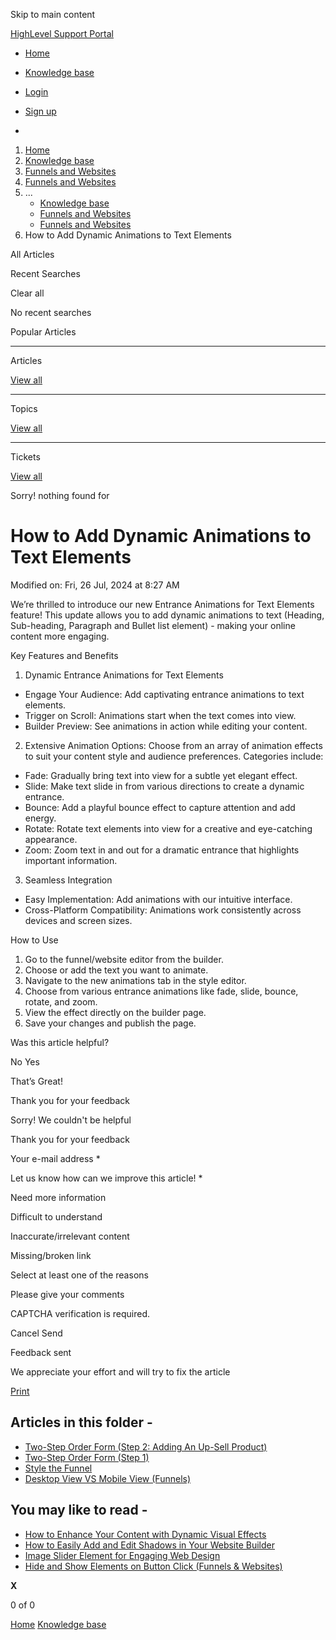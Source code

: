 Skip to main content

[ HighLevel Support Portal ](https://help.gohighlevel.com)

  * [ Home ](/support/home)
  * [ Knowledge base ](/support/solutions)

  * [Login](/support/login)
  * [Sign up](/support/signup)
  * 

  1. [Home](/support/home)
  2. [Knowledge base](/support/solutions)
  3. [Funnels and Websites](/support/solutions/155000000128)
  4. [Funnels and Websites](/support/solutions/folders/48000666011)
  5. ... 
     * [Knowledge base](/support/solutions)
     * [Funnels and Websites](/support/solutions/155000000128)
     * [Funnels and Websites](/support/solutions/folders/48000666011)
  6. How to Add Dynamic Animations to Text Elements

All  Articles 

Recent Searches

Clear all

No recent searches

Popular Articles

* * *

Articles

[View all](/support/search/solutions)

* * *

Topics

[View all](/support/search/topics)

* * *

Tickets

[View all](/support/search/tickets)

Sorry! nothing found for   

# How to Add Dynamic Animations to Text Elements

Modified on: Fri, 26 Jul, 2024 at 8:27 AM

We’re thrilled to introduce our new Entrance Animations for Text Elements feature! This update allows you to add dynamic animations to text (Heading, Sub-heading, Paragraph and Bullet list element) - making your online content more engaging.

Key Features and Benefits

  1. Dynamic Entrance Animations for Text Elements

  * Engage Your Audience: Add captivating entrance animations to text elements.
  * Trigger on Scroll: Animations start when the text comes into view.
  * Builder Preview: See animations in action while editing your content.

  2. Extensive Animation Options: Choose from an array of animation effects to suit your content style and audience preferences. Categories include:

  * Fade: Gradually bring text into view for a subtle yet elegant effect.
  * Slide: Make text slide in from various directions to create a dynamic entrance.
  * Bounce: Add a playful bounce effect to capture attention and add energy.
  * Rotate: Rotate text elements into view for a creative and eye-catching appearance.
  * Zoom: Zoom text in and out for a dramatic entrance that highlights important information.

  3. Seamless Integration

  * Easy Implementation: Add animations with our intuitive interface.
  * Cross-Platform Compatibility: Animations work consistently across devices and screen sizes.

How to Use

  1. Go to the funnel/website editor from the builder.
  2. Choose or add the text you want to animate.
  3. Navigate to the new animations tab in the style editor.
  4. Choose from various entrance animations like fade, slide, bounce, rotate, and zoom.
  5. View the effect directly on the builder page.
  6. Save your changes and publish the page.

Was this article helpful?

No  Yes 

That’s Great!

Thank you for your feedback

Sorry! We couldn't be helpful

Thank you for your feedback

Your e-mail address *

Let us know how can we improve this article! *

Need more information 

Difficult to understand 

Inaccurate/irrelevant content 

Missing/broken link 

Select at least one of the reasons 

Please give your comments 

CAPTCHA verification is required. 

Cancel  Send 

Feedback sent

We appreciate your effort and will try to fix the article

[Print](javascript:print\(\))

## Articles in this folder -

  * [Two-Step Order Form (Step 2: Adding An Up-Sell Product)](/support/solutions/articles/48000980306-two-step-order-form-step-2-adding-an-up-sell-product-)
  * [Two-Step Order Form (Step 1)](/support/solutions/articles/48000980307-two-step-order-form-step-1-)
  * [Style the Funnel](/support/solutions/articles/48000980309-style-the-funnel)
  * [Desktop View VS Mobile View (Funnels)](/support/solutions/articles/48000980310-desktop-view-vs-mobile-view-funnels-)

## You may like to read -

  * [How to Enhance Your Content with Dynamic Visual Effects](/support/solutions/articles/155000003629-how-to-enhance-your-content-with-dynamic-visual-effects)
  * [How to Easily Add and Edit Shadows in Your Website Builder](/support/solutions/articles/155000003082-how-to-easily-add-and-edit-shadows-in-your-website-builder)
  * [Image Slider Element for Engaging Web Design](/support/solutions/articles/155000001066-image-slider-element-for-engaging-web-design)
  * [Hide and Show Elements on Button Click (Funnels & Websites)](/support/solutions/articles/155000001660-hide-and-show-elements-on-button-click-funnels-websites-)

**X**

0 of 0 []()

[Home](/support/home) [Knowledge base](/support/solutions)
